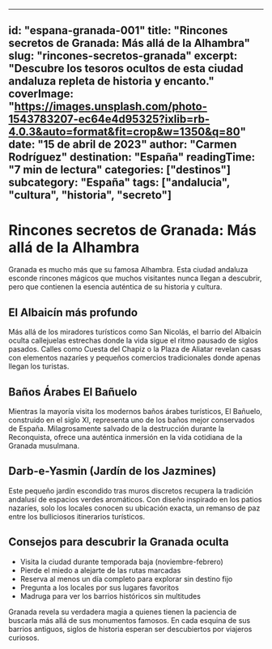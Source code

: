 
---
id: "espana-granada-001"
title: "Rincones secretos de Granada: Más allá de la Alhambra"
slug: "rincones-secretos-granada"
excerpt: "Descubre los tesoros ocultos de esta ciudad andaluza repleta de historia y encanto."
coverImage: "https://images.unsplash.com/photo-1543783207-ec64e4d95325?ixlib=rb-4.0.3&auto=format&fit=crop&w=1350&q=80"
date: "15 de abril de 2023"
author: "Carmen Rodríguez"
destination: "España"
readingTime: "7 min de lectura"
categories: ["destinos"]
subcategory: "España"
tags: ["andalucia", "cultura", "historia", "secreto"]
---

# Rincones secretos de Granada: Más allá de la Alhambra

Granada es mucho más que su famosa Alhambra. Esta ciudad andaluza esconde rincones mágicos que muchos visitantes nunca llegan a descubrir, pero que contienen la esencia auténtica de su historia y cultura.

## El Albaicín más profundo

Más allá de los miradores turísticos como San Nicolás, el barrio del Albaicín oculta callejuelas estrechas donde la vida sigue el ritmo pausado de siglos pasados. Calles como Cuesta del Chapiz o la Plaza de Aliatar revelan casas con elementos nazaríes y pequeños comercios tradicionales donde apenas llegan los turistas.

## Baños Árabes El Bañuelo

Mientras la mayoría visita los modernos baños árabes turísticos, El Bañuelo, construido en el siglo XI, representa uno de los baños mejor conservados de España. Milagrosamente salvado de la destrucción durante la Reconquista, ofrece una auténtica inmersión en la vida cotidiana de la Granada musulmana.

## Darb-e-Yasmin (Jardín de los Jazmines)

Este pequeño jardín escondido tras muros discretos recupera la tradición andalusí de espacios verdes aromáticos. Con diseño inspirado en los patios nazaríes, solo los locales conocen su ubicación exacta, un remanso de paz entre los bulliciosos itinerarios turísticos.

## Consejos para descubrir la Granada oculta

- Visita la ciudad durante temporada baja (noviembre-febrero)
- Pierde el miedo a alejarte de las rutas marcadas
- Reserva al menos un día completo para explorar sin destino fijo
- Pregunta a los locales por sus lugares favoritos
- Madruga para ver los barrios históricos sin multitudes

Granada revela su verdadera magia a quienes tienen la paciencia de buscarla más allá de sus monumentos famosos. En cada esquina de sus barrios antiguos, siglos de historia esperan ser descubiertos por viajeros curiosos.
